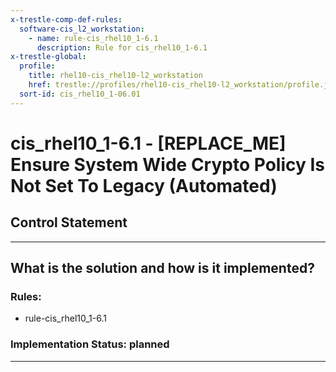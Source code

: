 ```yaml
---
x-trestle-comp-def-rules:
  software-cis_l2_workstation:
    - name: rule-cis_rhel10_1-6.1
      description: Rule for cis_rhel10_1-6.1
x-trestle-global:
  profile:
    title: rhel10-cis_rhel10-l2_workstation
    href: trestle://profiles/rhel10-cis_rhel10-l2_workstation/profile.json
  sort-id: cis_rhel10_1-06.01
---
```


# cis_rhel10_1-6.1 - \[REPLACE_ME\] Ensure System Wide Crypto Policy Is Not Set To Legacy (Automated)

## Control Statement

______________________________________________________________________

## What is the solution and how is it implemented?

<!-- For implementation status enter one of: implemented, partial, planned, alternative, not-applicable -->

<!-- Note that the list of rules under ### Rules: is read-only and changes will not be captured after assembly to JSON -->

<!-- Add control implementation description here for control: cis_rhel10_1-6.1 -->

### Rules:

  - rule-cis_rhel10_1-6.1

### Implementation Status: planned

______________________________________________________________________

